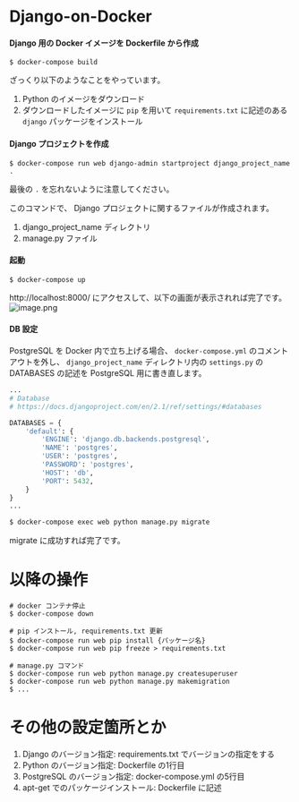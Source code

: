 # Django-on-Docker

#### Django 用の Docker イメージを Dockerfile から作成

```shell
$ docker-compose build
```
ざっくり以下のようなことをやっています。

1. Python のイメージをダウンロード
2. ダウンロードしたイメージに `pip` を用いて `requirements.txt` に記述のある `django` パッケージをインストール

#### Django プロジェクトを作成

```shell
$ docker-compose run web django-admin startproject django_project_name .
```

最後の `.` を忘れないように注意してください。

このコマンドで、 Django プロジェクトに関するファイルが作成されます。
1. django_project_name ディレクトリ
2. manage.py ファイル

#### 起動

```shell
$ docker-compose up
```

http://localhost:8000/ にアクセスして、以下の画面が表示されれば完了です。
![image.png](https://qiita-image-store.s3.amazonaws.com/0/190905/d6910059-b01a-ccd0-f5b0-8aa8e9774277.png)

#### DB 設定

PostgreSQL を Docker 内で立ち上げる場合、 `docker-compose.yml` のコメントアウトを外し、
`django_project_name` ディレクトリ内の `settings.py` の DATABASES の記述を PostgreSQL 用に書き直します。

```python:settings.py
...
# Database
# https://docs.djangoproject.com/en/2.1/ref/settings/#databases

DATABASES = {
    'default': {
        'ENGINE': 'django.db.backends.postgresql',
        'NAME': 'postgres',
        'USER': 'postgres',
        'PASSWORD': 'postgres',
        'HOST': 'db',
        'PORT': 5432,
    }
}
...
```

```bash
$ docker-compose exec web python manage.py migrate
```

migrate に成功すれば完了です。


# 以降の操作

```shell
# docker コンテナ停止
$ docker-compose down

# pip インストール, requirements.txt 更新
$ docker-compose run web pip install {パッケージ名}
$ docker-compose run web pip freeze > requirements.txt 

# manage.py コマンド
$ docker-compose run web python manage.py createsuperuser
$ docker-compose run web python manage.py makemigration
$ ...
```


# その他の設定箇所とか

1. Django のバージョン指定: requirements.txt でバージョンの指定をする
1. Python のバージョン指定: Dockerfile の1行目
1. PostgreSQL のバージョン指定: docker-compose.yml の5行目
1. apt-get でのパッケージインストール: Dockerfile に記述